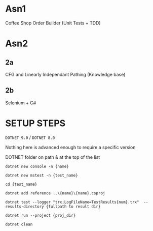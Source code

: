 # Asn1
Coffee Shop Order Builder (Unit Tests + TDD)

# Asn2
## 2a 
CFG and Linearly Independant Pathing (Knowledge base)
## 2b
Selenium + C#


# SETUP STEPS
``DOTNET 9.0`` / ```DOTNET 8.0```

Nothing here is advanced enough to require a specific version

DOTNET folder on path & at the top of the list

``dotnet new console -n {name}``

``dotnet new mstest -n {test_name}``

``cd {test_name}``

``dotnet add reference ..\{name}\{name}.csproj``

``dotnet test --logger "trx;LogFileName=TestResults{num}.trx"  --results-directory {fullpath to result dir}``

``dotnet run --project {proj_dir}``

``dotnet clean``